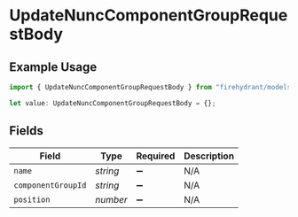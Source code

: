 # UpdateNuncComponentGroupRequestBody

## Example Usage

```typescript
import { UpdateNuncComponentGroupRequestBody } from "firehydrant/models/operations";

let value: UpdateNuncComponentGroupRequestBody = {};
```

## Fields

| Field              | Type               | Required           | Description        |
| ------------------ | ------------------ | ------------------ | ------------------ |
| `name`             | *string*           | :heavy_minus_sign: | N/A                |
| `componentGroupId` | *string*           | :heavy_minus_sign: | N/A                |
| `position`         | *number*           | :heavy_minus_sign: | N/A                |